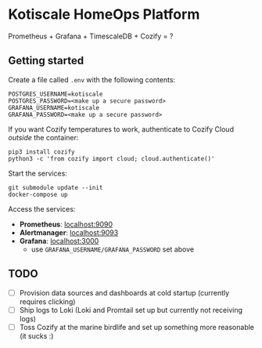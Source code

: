 # Kotiscale HomeOps Platform

Prometheus + Grafana + TimescaleDB + Cozify = ?

## Getting started

Create a file called `.env` with the following contents:

    POSTGRES_USERNAME=kotiscale
    POSTGRES_PASSWORD=<make up a secure password>
    GRAFANA_USERNAME=kotiscale
    GRAFANA_PASSWORD=<make up a secure password>

If you want Cozify temperatures to work, authenticate to Cozify Cloud _outside_ the container:

    pip3 install cozify
    python3 -c 'from cozify import cloud; cloud.authenticate()'

Start the services:

    git submodule update --init
    docker-compose up

Access the services:

* **Prometheus**: [localhost:9090](http://localhost:9090)
* **Alertmanager**: [localhost:9093](http://localhost:9093)
* **Grafana**: [localhost:3000](http://localhost:3000)
  * use `GRAFANA_USERNAME/GRAFANA_PASSWORD` set above

## TODO

* [ ] Provision data sources and dashboards at cold startup (currently requires clicking)
* [ ] Ship logs to Loki (Loki and Promtail set up but currently not receiving logs)
* [ ] Toss Cozify at the marine birdlife and set up something more reasonable (it sucks :)
